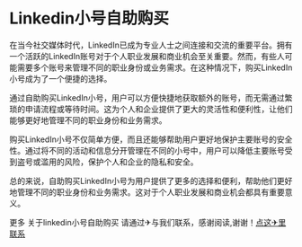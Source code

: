 # Linkedin小号自助购买

在当今社交媒体时代，LinkedIn已成为专业人士之间连接和交流的重要平台。拥有一个活跃的LinkedIn账号对于个人职业发展和商业机会至关重要。然而，有些人可能需要多个账号来管理不同的职业身份或业务需求。在这种情况下，购买LinkedIn小号成为了一个便捷的选择。

通过自助购买LinkedIn小号，用户可以方便快捷地获取额外的账号，而无需通过繁琐的申请流程或等待时间。这为个人和企业提供了更大的灵活性和便利性，让他们能够更好地管理不同的职业身份和业务需求。

购买LinkedIn小号不仅简单方便，而且还能够帮助用户更好地保护主要账号的安全性。通过将不同的活动和信息分开管理在不同的小号中，用户可以降低主要账号受到盗号或滥用的风险，保护个人和企业的隐私和安全。

总的来说，自助购买LinkedIn小号为用户提供了更多的选择和便利，帮助他们更好地管理不同的职业身份和业务需求。这对于个人职业发展和商业机会都具有重要意义。

更多 关于linkedin小号自助购买 请通过✈与我们联系，感谢阅读,谢谢！[点这✈里联系](https://sms.k02.cc)